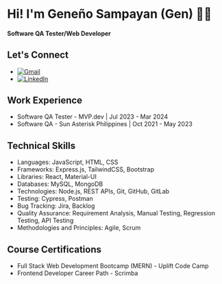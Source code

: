 # Hi! I'm Geneño Sampayan (Gen) 👋🏻
#### Software QA Tester/Web Developer

## Let's Connect
- [![Gmail](https://img.shields.io/badge/Gmail-Email-red?style=flat&logo=gmail&logoColor=white)](mailto:geneno.sampayan@gmail.com)
- [![LinkedIn](https://img.shields.io/badge/LinkedIn-Profile-blue?style=flat&logo=linkedin&logoColor=white)](https://www.linkedin.com/in/gene%C3%B1o-sampayan/)

## Work Experience
- Software QA Tester - MVP.dev | Jul 2023 - Mar 2024
- Software QA - Sun Asterisk Philippines | Oct 2021 - May 2023

## Technical Skills
- Languages: JavaScript, HTML, CSS
- Frameworks: Express.js, TailwindCSS, Bootstrap
- Libraries: React, Material-UI
- Databases: MySQL, MongoDB
- Technologies: Node.js, REST APIs, Git, GitHub, GitLab
- Testing: Cypress, Postman
- Bug Tracking: Jira, Backlog
- Quality Assurance: Requirement Analysis, Manual Testing, Regression Testing, API Testing
- Methodologies and Principles: Agile, Scrum

## Course Certifications
- Full Stack Web Development Bootcamp (MERN) - Uplift Code Camp
- Frontend Developer Career Path - Scrimba
